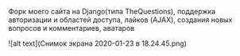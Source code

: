 Форк моего сайта на Django(типа TheQuestions), поддержка авторизации и областей доступа, лайков (AJAX), 
создания новых вопросов и комментариев, аватаров 

![alt text](Снимок экрана 2020-01-23 в 18.24.45.png)
